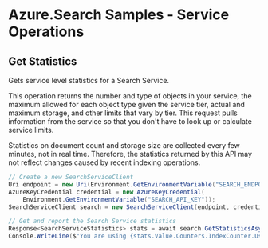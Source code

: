 # Azure.Search Samples - Service Operations

## Get Statistics
Gets service level statistics for a Search Service.

This operation returns the number and type of objects in your service, the
maximum allowed for each object type given the service tier, actual and maximum
storage, and other limits that vary by tier.  This request pulls information
from the service so that you don't have to look up or calculate service limits.

Statistics on document count and storage size are collected every few minutes,
not in real time.  Therefore, the statistics returned by this API may not
reflect changes caused by recent indexing operations.

```C# Snippet:Azure_Search_Tests_Samples_GetStatisticsAsync
// Create a new SearchServiceClient
Uri endpoint = new Uri(Environment.GetEnvironmentVariable("SEARCH_ENDPOINT"));
AzureKeyCredential credential = new AzureKeyCredential(
    Environment.GetEnvironmentVariable("SEARCH_API_KEY"));
SearchServiceClient search = new SearchServiceClient(endpoint, credential);

// Get and report the Search Service statistics
Response<SearchServiceStatistics> stats = await search.GetStatisticsAsync();
Console.WriteLine($"You are using {stats.Value.Counters.IndexCounter.Usage} of {stats.Value.Counters.IndexCounter.Quota} indexes.");
```
